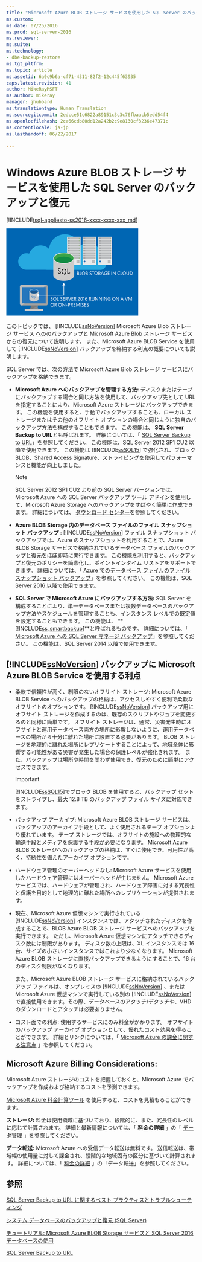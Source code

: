 ```yaml
---
title: "Microsoft Azure BLOB ストレージ サービスを使用した SQL Server のバックアップと復元 | Microsoft Docs"
ms.custom: 
ms.date: 07/25/2016
ms.prod: sql-server-2016
ms.reviewer: 
ms.suite: 
ms.technology:
- dbe-backup-restore
ms.tgt_pltfrm: 
ms.topic: article
ms.assetid: 6a0c9b6a-cf71-4311-82f2-12c445f63935
caps.latest.revision: 41
author: MikeRayMSFT
ms.author: mikeray
manager: jhubbard
ms.translationtype: Human Translation
ms.sourcegitcommit: 2edcce51c6822a89151c3c3c76fbaacb5edd54f4
ms.openlocfilehash: 2ca66cdb80dd12a242b2c9e8130cf3236e47371c
ms.contentlocale: ja-jp
ms.lasthandoff: 06/22/2017

---
```

# <a name="sql-server-backup-and-restore-with-microsoft-azure-blob-storage-service"></a>Windows Azure BLOB ストレージ サービスを使用した SQL Server のバックアップと復元
[!INCLUDE[tsql-appliesto-ss2016-xxxx-xxxx-xxx_md](../../includes/tsql-appliesto-ss2016-xxxx-xxxx-xxx-md.md)]

  ![Azure BLOB へのバックアップのグラフィック](../../relational-databases/backup-restore/media/backup-to-azure-blob-graphic.png "Azure BLOB へのバックアップのグラフィック")  
  
 このトピックでは、 [!INCLUDE[ssNoVersion](../../includes/ssnoversion-md.md)] Microsoft Azure Blob ストレージ サービス [への](http://www.windowsazure.com/develop/net/how-to-guides/blob-storage/)のバックアップと Microsoft Azure Blob ストレージ サービスからの復元について説明します。 また、Microsoft Azure BLOB Service を使用して [!INCLUDE[ssNoVersion](../../includes/ssnoversion-md.md)] バックアップを格納する利点の概要についても説明します。  
  
 SQL Server では、次の方法で Microsoft Azure Blob ストレージ サービスにバックアップを格納できます。  
  
-   **Microsoft Azure へのバックアップを管理する方法:** ディスクまたはテープにバックアップする場合と同じ方法を使用して、バックアップ先として URL を指定することにより、Microsoft Azure ストレージにバックアップできます。 この機能を使用すると、手動でバックアップすることも、ローカル ストレージまたはその他のオフサイト オプションの場合と同じように独自のバックアップ方法を構成することもできます。 この機能は、 **SQL Server Backup to URL**とも呼ばれます。 詳細については、「 [SQL Server Backup to URL](../../relational-databases/backup-restore/sql-server-backup-to-url.md)」を参照してください。 この機能は、SQL Server 2012 SP1 CU2 以降で使用できます。 この機能は [!INCLUDE[ssSQL15](../../includes/sssql15-md.md)] で強化され、ブロック BLOB、Shared Access Signature、ストライピングを使用してパフォーマンスと機能が向上しました。  
  
    > [!NOTE]  
    >  SQL Server 2012 SP1 CU2 より前の SQL Server バージョンでは、Microsoft Azure への SQL Server バックアップ ツール アドインを使用して、Microsoft Azure Storage へのバックアップをすばやく簡単に作成できます。 詳細については、 [ダウンロード センター](http://go.microsoft.com/fwlink/?LinkID=324399)を参照してください。  
  
-   **Azure BLOB Storage 内のデータベース ファイルのファイル スナップショット バックアップ** : [!INCLUDE[ssNoVersion](../../includes/ssnoversion-md.md)] ファイル スナップショット バックアップでは、Azure のスナップショットを利用することで、Azure BLOB Storage サービスで格納されているデータベース ファイルのバックアップと復元をほぼ即時に実行できます。 この機能を利用すると、バックアップと復元のポリシーを簡素化し、ポイントインタイム リストアをサポートできます。 詳細については、「 [Azure でのデータベース ファイルのファイル スナップショット バックアップ](../../relational-databases/backup-restore/file-snapshot-backups-for-database-files-in-azure.md)」を参照してください。 この機能は、SQL Server 2016 以降で使用できます。  
  
-   **SQL Server で Microsoft Azure にバックアップする方法:** SQL Server を構成することにより、単一データベースまたは複数データベースのバックアップ方法やスケジュールを管理することも、インスタンス レベルでの既定値を設定することもできます。 この機能は、 **[!INCLUDE[ss_smartbackup](../../includes/ss-smartbackup-md.md)]**と呼ばれるものです。 詳細については、「 [Microsoft Azure への SQL Server マネージ バックアップ](../../relational-databases/backup-restore/sql-server-managed-backup-to-microsoft-azure.md)」を参照してください。 この機能は、SQL Server 2014 以降で使用できます。  
  
## <a name="benefits-of-using-the-microsoft-azure-blob-service-for-includessnoversionincludesssnoversion-mdmd-backups"></a>[!INCLUDE[ssNoVersion](../../includes/ssnoversion-md.md)] バックアップに Microsoft Azure BLOB Service を使用する利点  
  
-   柔軟で信頼性が高く、制限のないオフサイト ストレージ: Microsoft Azure BLOB Service へのバックアップの格納は、アクセスしやすく便利で柔軟なオフサイトのオプションです。 [!INCLUDE[ssNoVersion](../../includes/ssnoversion-md.md)] バックアップ用にオフサイト ストレージを作成するのは、既存のスクリプトやジョブを変更するのと同様に簡単です。 オフサイト ストレージは、通常、災害発生時にオフサイトと運用データベース両方の場所に影響しないように、運用データベースの場所から十分に離れた場所に設置する必要があります。 BLOB ストレージを地理的に離れた場所にレプリケートすることによって、地域全体に影響する可能性がある災害が発生した場合の保護レベルが強化されます。 また、バックアップは場所や時間を問わず使用でき、復元のために簡単にアクセスできます。  
  
    > [!IMPORTANT]  
    >  [!INCLUDE[ssSQL15](../../includes/sssql15-md.md)]でブロック BLOB を使用すると、バックアップ セットをストライプし、最大 12.8 TB のバックアップ ファイル サイズに対応できます。  
  
-   バックアップ アーカイブ: Microsoft Azure BLOB ストレージ サービスは、バックアップのアーカイブ手段として、よく使用されるテープ オプションより優れています。 テープ ストレージでは、オフサイトの施設への物理的な輸送手段とメディアを保護する手段が必要になります。 Microsoft Azure BLOB ストレージへのバックアップの格納は、すぐに使用でき、可用性が高く、持続性を備えたアーカイブ オプションです。  
  
-   ハードウェア管理のオーバーヘッドなし: Microsoft Azure サービスを使用したハードウェア管理にはオーバーヘッドが生じません。 Microsoft Azure サービスでは、ハードウェアが管理され、ハードウェア障害に対する冗長性と保護を目的として地理的に離れた場所へのレプリケーションが提供されます。  
  
-   現在、Microsoft Azure 仮想マシンで実行されている [!INCLUDE[ssNoVersion](../../includes/ssnoversion-md.md)] インスタンスでは、アタッチされたディスクを作成することで、BLOB Azure BLOB ストレージ サービスへのバックアップを実行できます。 ただし、Microsoft Azure 仮想マシンにアタッチできるディスク数には制限があります。 ディスク数の上限は、XL インスタンスでは 16 台、サイズの小さいインスタンスではこれより少なくなります。 Microsoft Azure BLOB ストレージに直接バックアップできるようにすることで、16 台のディスク制限がなくなります。  
  
     また、Microsoft Azure BLOB ストレージ サービスに格納されているバックアップ ファイルは、オンプレミスの [!INCLUDE[ssNoVersion](../../includes/ssnoversion-md.md)] 、または Microsoft Azure 仮想マシンで実行している別の [!INCLUDE[ssNoVersion](../../includes/ssnoversion-md.md)] で直接使用できます。その際、データベースのアタッチ/デタッチや、VHD のダウンロードとアタッチは必要ありません。  
  
-   コスト面での利点: 使用するサービスにのみ料金がかかります。 オフサイトのバックアップ アーカイブ オプションとして、優れたコスト効果を得ることができます。 詳細とリンクについては、「 [Microsoft Azure の課金に関する注意点](#Billing) 」を参照してください。  
  
##  <a name="Billing"></a> Microsoft Azure Billing Considerations:  
 Microsoft Azure ストレージのコストを把握しておくと、Microsoft Azure でバックアップを作成および格納するコストを予測できます。  
  
 [Microsoft Azure 料金計算ツール](http://go.microsoft.com/fwlink/?LinkId=277060) を使用すると、コストを見積もることができます。  
  
 **ストレージ:** 料金は使用領域に基づいており、段階的に、また、冗長性のレベルに応じて計算されます。 詳細と最新情報については、「 **料金の詳細** 」の「 [データ管理](http://go.microsoft.com/fwlink/?LinkId=277059) 」を参照してください。  
  
 **データ転送:** Microsoft Azure への受信データ転送は無料です。 送信転送は、帯域幅の使用量に対して課金され、段階的な地域固有の区分に基づいて計算されます。 詳細については、「 [料金の詳細](http://go.microsoft.com/fwlink/?LinkId=277061) 」の「データ転送」を参照してください。  
  
## <a name="see-also"></a>参照  

[SQL Server Backup to URL に関するベスト プラクティスとトラブルシューティング](../../relational-databases/backup-restore/sql-server-backup-to-url-best-practices-and-troubleshooting.md)   

[システム データベースのバックアップと復元 &#40;SQL Server&#41;](../../relational-databases/backup-restore/back-up-and-restore-of-system-databases-sql-server.md)   

[チュートリアル: Microsoft Azure BLOB Storage サービスと SQL Server 2016 データベースの使用](../tutorial-use-azure-blob-storage-service-with-sql-server-2016.md)

[SQL Server Backup to URL](../../relational-databases/backup-restore/sql-server-backup-to-url.md)  
  
  

